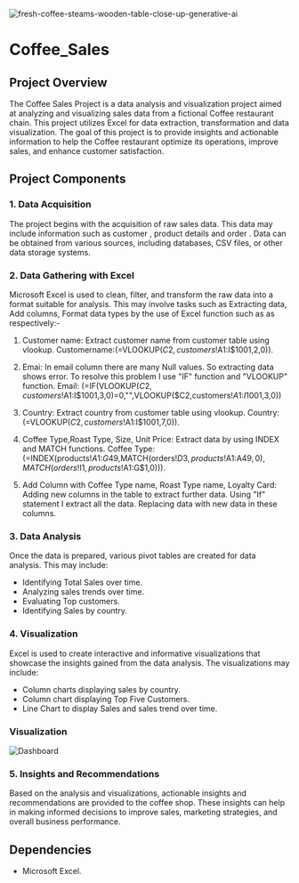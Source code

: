 ![fresh-coffee-steams-wooden-table-close-up-generative-ai](https://github.com/user-attachments/assets/844b1382-d234-41b9-ad0c-c44e05db9bfe)
# Coffee_Sales

## Project Overview

The Coffee Sales Project is a data analysis and visualization project aimed at analyzing and visualizing sales data from a fictional Coffee restaurant chain. This project utilizes Excel for data extraction, transformation and data visualization. The goal of this project is to provide insights and actionable information to help the Coffee restaurant optimize its operations, improve sales, and enhance customer satisfaction.

## Project Components

### 1. Data Acquisition

The project begins with the acquisition of raw sales data. This data may include information such as customer , product details and order . Data can be obtained from various sources, including databases, CSV files, or other data storage systems.

### 2. Data Gathering with Excel

Microsoft Excel is used to clean, filter, and transform the raw data into a format suitable for analysis. This may involve tasks such as Extracting data, Add columns, Format data types by the use of Excel function such as  as respectively:-

  1. Customer name: Extract customer name from customer table using vlookup.
      Customername:(=VLOOKUP($C2,customers!$A$1:$I$1001,2,0)).
     
  2. Emai: In email column there are many Null values. So extracting data shows error. To resolve this problem I use "IF" function and "VLOOKUP" function.
       Email: (=IF(VLOOKUP($C2,customers!$A$1:$I$1001,3,0)=0,"",VLOOKUP($C2,customers!$A$1:$I$1001,3,0))
     
  3. Country: Extract country from customer table using vlookup.
      Country:(=VLOOKUP($C2,customers!$A$1:$I$1001,7,0)).

  4. Coffee Type,Roast Type, Size, Unit Price: Extract data by using INDEX and MATCH functions.
      Coffee Type: (=INDEX(products!$A$1:$G$49,MATCH(orders!$D3,products!$A$1:$A$49,0),MATCH(orders!$I$1,products!$A$1:$G$1,0))).

  5. Add Column with Coffee Type name, Roast Type name, Loyalty Card: Adding new columns in the table to extract further data. Using "If" statement I extract all the data. Replacing data with new data in these         columns.
      
### 3. Data Analysis

Once the data is prepared, various pivot tables are created for data analysis. This may include:

- Identifying Total Sales over time.
- Analyzing sales trends over time.
- Evaluating Top customers.
- Identifying Sales by country.

### 4. Visualization

Excel is used to create interactive and informative visualizations that showcase the insights gained from the data analysis. The visualizations may include:

- Column charts displaying sales by country.
- Column chart displaying Top Five Customers.
- Line Chart to display Sales and sales trend over time.

### Visualization

![Dashboard ]()


### 5. Insights and Recommendations

Based on the analysis and visualizations, actionable insights and recommendations are provided to the coffee shop. These insights can help in making informed decisions to improve sales, marketing strategies, and overall business performance.

## Dependencies

- Microsoft Excel.
